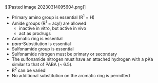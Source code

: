 ![[Pasted image 20230314095604.png]]
- Primary amino group is essential (R<sup>1</sup> = H)
- Amide groups (R<sup>1</sup> = acyl) are allowed
	- inactive in vitro, but active in vivo
	- act as prodrugs
- Aromatic ring is essential
- *para*-Substitution is essential
- Sulfonamide group is essential
- Sulfonamide nitrogen must be primary or secondary
- The sulfonamide nitrogen must have an attached hydrogen with a pKa similar to that of PABA (~ 6.5).
- R<sup>2</sup> can be varied
- No additional substitution on the aromatic ring is permitted